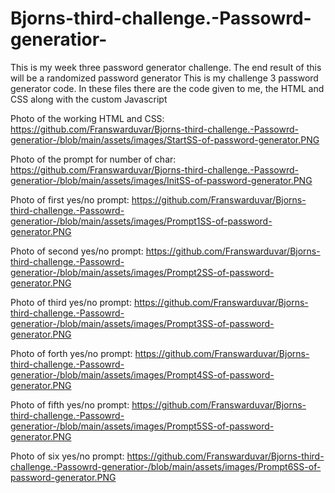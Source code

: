 # Bjorns-third-challenge.-Passowrd-generatior-
This is my week three password generator challenge. The end result of this will be a randomized password generator
This is my challenge 3 password generator code. 
In these files there are the code given to me, the HTML and CSS along with the custom Javascript

Photo of the working HTML and CSS:
https://github.com/Franswarduvar/Bjorns-third-challenge.-Passowrd-generatior-/blob/main/assets/images/StartSS-of-password-generator.PNG

Photo of the prompt for number of char:
https://github.com/Franswarduvar/Bjorns-third-challenge.-Passowrd-generatior-/blob/main/assets/images/InitSS-of-password-generator.PNG

Photo of first yes/no prompt:
https://github.com/Franswarduvar/Bjorns-third-challenge.-Passowrd-generatior-/blob/main/assets/images/Prompt1SS-of-password-generator.PNG

Photo of second yes/no prompt:
https://github.com/Franswarduvar/Bjorns-third-challenge.-Passowrd-generatior-/blob/main/assets/images/Prompt2SS-of-password-generator.PNG

Photo of third yes/no prompt:
https://github.com/Franswarduvar/Bjorns-third-challenge.-Passowrd-generatior-/blob/main/assets/images/Prompt3SS-of-password-generator.PNG

Photo of forth yes/no prompt:
https://github.com/Franswarduvar/Bjorns-third-challenge.-Passowrd-generatior-/blob/main/assets/images/Prompt4SS-of-password-generator.PNG

Photo of fifth yes/no prompt:
https://github.com/Franswarduvar/Bjorns-third-challenge.-Passowrd-generatior-/blob/main/assets/images/Prompt5SS-of-password-generator.PNG

Photo of six yes/no prompt:
https://github.com/Franswarduvar/Bjorns-third-challenge.-Passowrd-generatior-/blob/main/assets/images/Prompt6SS-of-password-generator.PNG

